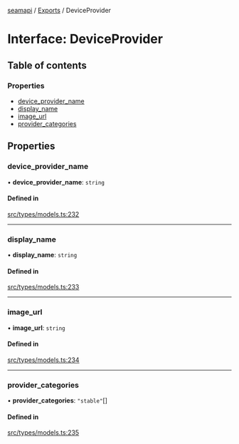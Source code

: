 [seamapi](../README.md) / [Exports](../modules.md) / DeviceProvider

# Interface: DeviceProvider

## Table of contents

### Properties

- [device\_provider\_name](DeviceProvider.md#device_provider_name)
- [display\_name](DeviceProvider.md#display_name)
- [image\_url](DeviceProvider.md#image_url)
- [provider\_categories](DeviceProvider.md#provider_categories)

## Properties

### device\_provider\_name

• **device\_provider\_name**: `string`

#### Defined in

[src/types/models.ts:232](https://github.com/seamapi/javascript/blob/main/src/types/models.ts#L232)

___

### display\_name

• **display\_name**: `string`

#### Defined in

[src/types/models.ts:233](https://github.com/seamapi/javascript/blob/main/src/types/models.ts#L233)

___

### image\_url

• **image\_url**: `string`

#### Defined in

[src/types/models.ts:234](https://github.com/seamapi/javascript/blob/main/src/types/models.ts#L234)

___

### provider\_categories

• **provider\_categories**: ``"stable"``[]

#### Defined in

[src/types/models.ts:235](https://github.com/seamapi/javascript/blob/main/src/types/models.ts#L235)
